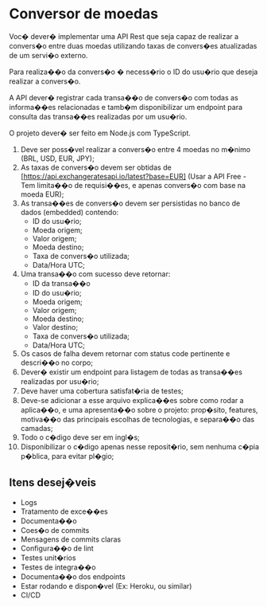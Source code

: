 # Conversor de moedas

Voc� dever� implementar uma API Rest que seja capaz de realizar a convers�o entre duas moedas
utilizando taxas de convers�es atualizadas de um servi�o externo.

Para realiza��o da convers�o � necess�rio o ID do usu�rio que deseja realizar a convers�o.

A API dever� registrar cada transa��o de convers�o com todas as informa��es relacionadas e tamb�m
disponibilizar um endpoint para consulta das transa��es realizadas por um usu�rio.

O projeto dever� ser feito em Node.js com TypeScript.

1. Deve ser poss�vel realizar a convers�o entre 4 moedas no m�nimo (BRL, USD, EUR, JPY);
1. As taxas de convers�o devem ser obtidas de [https://api.exchangeratesapi.io/latest?base=EUR]
   (Usar a API Free - Tem limita��o de requisi��es, e apenas convers�o com base na moeda EUR);
1. As transa��es de convers�o devem ser persistidas no banco de dados (embedded) contendo:
    - ID do usu�rio;
    - Moeda origem;
    - Valor origem;
    - Moeda destino;
    - Taxa de convers�o utilizada;
    - Data/Hora UTC;
1. Uma transa��o com sucesso deve retornar:
    - ID da transa��o
    - ID do usu�rio;
    - Moeda origem;
    - Valor origem;
    - Moeda destino;
    - Valor destino;
    - Taxa de convers�o utilizada;
    - Data/Hora UTC;
1. Os casos de falha devem retornar com status code pertinente e descri��o no corpo;
1. Dever� existir um endpoint para listagem de todas as transa��es realizadas por usu�rio;
1. Deve haver uma cobertura satisfat�ria de testes;
1. Deve-se adicionar a esse arquivo explica��es sobre como rodar a aplica��o, e uma apresenta��o sobre o
   projeto: prop�sito, features, motiva��o das principais escolhas de tecnologias, e separa��o das camadas;
1. Todo o c�digo deve ser em ingl�s;
1. Disponibilizar o c�digo apenas nesse reposit�rio, sem nenhuma c�pia p�blica, para evitar pl�gio;

## Itens desej�veis

-   Logs
-   Tratamento de exce��es
-   Documenta��o
-   Coes�o de commits
-   Mensagens de commits claras
-   Configura��o de lint
-   Testes unit�rios
-   Testes de integra��o
-   Documenta��o dos endpoints
-   Estar rodando e dispon�vel (Ex: Heroku, ou similar)
-   CI/CD
